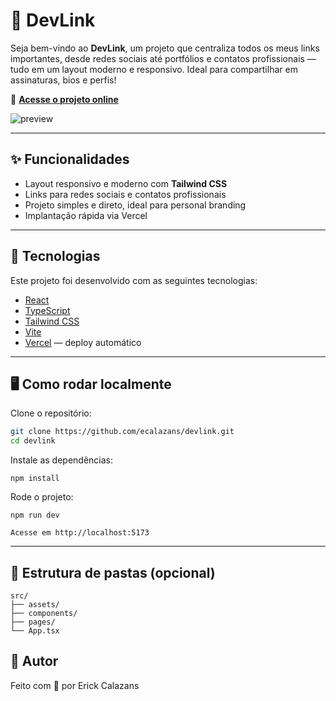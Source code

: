 # 💼 DevLink

Seja bem-vindo ao **DevLink**, um projeto que centraliza todos os meus links importantes, desde redes sociais até portfólios e contatos profissionais — tudo em um layout moderno e responsivo. Ideal para compartilhar em assinaturas, bios e perfis!

🔗 **[Acesse o projeto online](https://devlink.vercel.app)**

![preview](https://user-images.githubusercontent.com/00000000/devlink-preview.png) <!-- Se quiser, podemos gerar um print bonito da página -->

---

## ✨ Funcionalidades

- Layout responsivo e moderno com **Tailwind CSS**
- Links para redes sociais e contatos profissionais
- Projeto simples e direto, ideal para personal branding
- Implantação rápida via Vercel

---

## 🚀 Tecnologias

Este projeto foi desenvolvido com as seguintes tecnologias:

- [React](https://reactjs.org)
- [TypeScript](https://www.typescriptlang.org/)
- [Tailwind CSS](https://tailwindcss.com/)
- [Vite](https://vitejs.dev/)
- [Vercel](https://vercel.com) — deploy automático

---

## 🖥️ Como rodar localmente

Clone o repositório:

```bash
git clone https://github.com/ecalazans/devlink.git
cd devlink
```

Instale as dependências:

```
npm install
```

Rode o projeto:

```
npm run dev
```

```
Acesse em http://localhost:5173
```

---

## 📁 Estrutura de pastas (opcional)
```
src/
├── assets/
├── components/
├── pages/
└── App.tsx
```

## 📌 Autor

Feito com 💙 por Erick Calazans